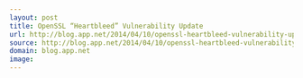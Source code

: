 ```yaml
---
layout: post
title: OpenSSL “Heartbleed” Vulnerability Update
url: http://blog.app.net/2014/04/10/openssl-heartbleed-vulnerability-update/
source: http://blog.app.net/2014/04/10/openssl-heartbleed-vulnerability-update/
domain: blog.app.net
image: 
---
```


